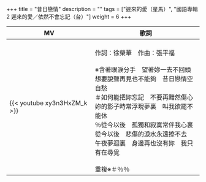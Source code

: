 +++
title = "昔日戀情"
description = ""
tags = ["遲來的愛（星馬）", "國語專輯2 遲來的愛／依然不會忘記（台）"]
weight = 6
+++

MV  | 歌詞  
--------------|-------
{{< youtube xy3n3HxZM_k >}}|<br/>作詞：徐榮華　作曲：張平福<br/><br/>※含著眼淚分手　望著妳一去不回頭<br/>想要說聲再見也不能夠　昔日戀情空自愁<br/>＃如何能把妳忘記　不要再黯然傷心<br/>妳的影子時常浮現夢裏　叫我欲罷不能休<br/>％從今以後　孤獨和寂寞常伴我心裏<br/>從今以後　悲傷的淚水永遠擦不去<br/>午夜夢迴裏　身邊再也沒有妳　我只有在尋覓<br/><br/>重複※＃％％